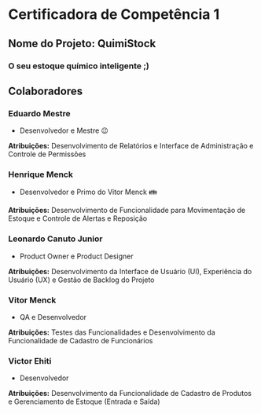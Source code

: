 # Certificadora de Competência 1
## Nome do Projeto: QuimiStock
### O seu estoque químico inteligente ;)


## Colaboradores
### Eduardo Mestre
- Desenvolvedor e Mestre 😉

**Atribuições:** Desenvolvimento de Relatórios e Interface de Administração e Controle de Permissões


### Henrique Menck
- Desenvolvedor e Primo do Vitor Menck 👪

**Atribuições:** Desenvolvimento de Funcionalidade para Movimentação de Estoque e Controle de Alertas e Reposição


### Leonardo Canuto Junior
- Product Owner e Product Designer

**Atribuições:** Desenvolvimento da Interface de Usuário (UI), Experiência do Usuário (UX) e Gestão de Backlog do Projeto

### Vitor Menck
- QA e Desenvolvedor

**Atribuições:** Testes das Funcionalidades e Desenvolvimento da Funcionalidade de Cadastro de Funcionários


### Victor Ehiti
- Desenvolvedor

**Atribuições:** Desenvolvimento da Funcionalidade de Cadastro de Produtos e Gerenciamento de Estoque (Entrada e Saída)

